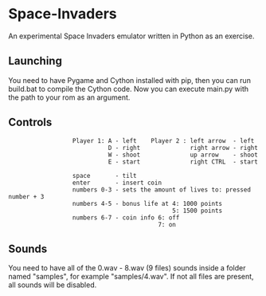 # Space-Invaders
An experimental Space Invaders emulator written in Python as an exercise.
## Launching
You need to have Pygame and Cython installed with pip, then you can run build.bat to compile the Cython code. Now you can execute main.py with the path to your rom as an argument.
## Controls
                      Player 1: A - left    Player 2 : left arrow  - left
                                D - right              right arrow - right
                                W - shoot              up arrow    - shoot
                                E - start              right CTRL  - start

                      space       - tilt
                      enter       - insert coin
                      numbers 0-3 - sets the amount of lives to: pressed number + 3
                      numbers 4-5 - bonus life at 4: 1000 points
                                                  5: 1500 points
                      numbers 6-7 - coin info 6: off
                                              7: on
## Sounds
You need to have all of the 0.wav - 8.wav (9 files) sounds inside a folder named "samples", for example "samples/4.wav". If not all files are present, all sounds will be disabled.